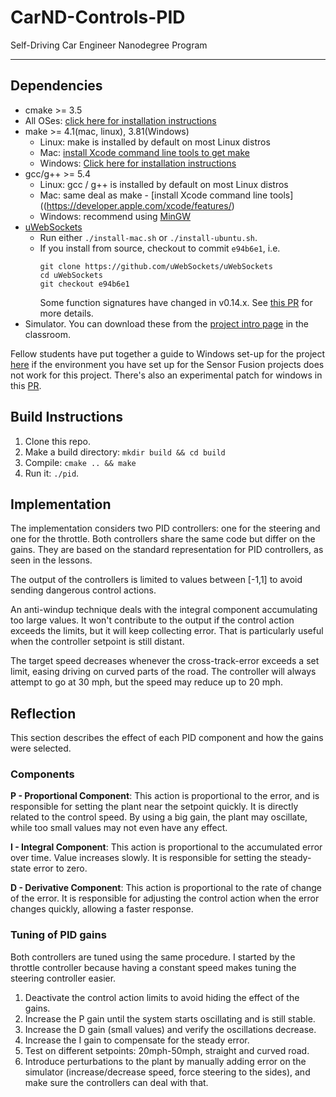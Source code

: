 # CarND-Controls-PID
Self-Driving Car Engineer Nanodegree Program

---

## Dependencies

* cmake >= 3.5
 * All OSes: [click here for installation instructions](https://cmake.org/install/)
* make >= 4.1(mac, linux), 3.81(Windows)
  * Linux: make is installed by default on most Linux distros
  * Mac: [install Xcode command line tools to get make](https://developer.apple.com/xcode/features/)
  * Windows: [Click here for installation instructions](http://gnuwin32.sourceforge.net/packages/make.htm)
* gcc/g++ >= 5.4
  * Linux: gcc / g++ is installed by default on most Linux distros
  * Mac: same deal as make - [install Xcode command line tools]((https://developer.apple.com/xcode/features/)
  * Windows: recommend using [MinGW](http://www.mingw.org/)
* [uWebSockets](https://github.com/uWebSockets/uWebSockets)
  * Run either `./install-mac.sh` or `./install-ubuntu.sh`.
  * If you install from source, checkout to commit `e94b6e1`, i.e.
    ```
    git clone https://github.com/uWebSockets/uWebSockets 
    cd uWebSockets
    git checkout e94b6e1
    ```
    Some function signatures have changed in v0.14.x. See [this PR](https://github.com/udacity/CarND-MPC-Project/pull/3) for more details.
* Simulator. You can download these from the [project intro page](https://github.com/udacity/self-driving-car-sim/releases) in the classroom.

Fellow students have put together a guide to Windows set-up for the project [here](https://s3-us-west-1.amazonaws.com/udacity-selfdrivingcar/files/Kidnapped_Vehicle_Windows_Setup.pdf) if the environment you have set up for the Sensor Fusion projects does not work for this project. There's also an experimental patch for windows in this [PR](https://github.com/udacity/CarND-PID-Control-Project/pull/3).

## Build Instructions

1. Clone this repo.
2. Make a build directory: `mkdir build && cd build`
3. Compile: `cmake .. && make`
4. Run it: `./pid`. 


## Implementation

The implementation considers two PID controllers: one for the steering and one for the throttle. Both controllers share the same code but differ on the gains. They are based on the standard representation for PID controllers, as seen in the lessons.

The output of the controllers is limited to values between [-1,1] to avoid sending dangerous control actions.

An anti-windup technique deals with the integral component accumulating too large values. It won't contribute to the output if the control action exceeds the limits,  but it will keep collecting error. That is particularly useful when the controller setpoint is still distant.

The target speed decreases whenever the cross-track-error exceeds a set limit, easing driving on curved parts of the road. The controller will always attempt to go at 30 mph, but the speed may reduce up to 20 mph.

## Reflection

This section describes the effect of each PID component and how the gains were selected.

### Components

**P - Proportional Component**: This action is proportional to the error, and is responsible for setting the plant near the setpoint quickly. It is directly related to the control speed. By using a big gain, the plant may oscillate, while too small values may not even have any effect.

**I - Integral Component**: This action is proportional to the accumulated error over time. Value increases slowly. It is responsible for setting the steady-state error to zero.

**D - Derivative Component**: This action is proportional to the rate of change of the error. It is responsible for adjusting the control action when the error changes quickly, allowing a faster response.

### Tuning of PID gains

Both controllers are tuned using the same procedure.  I started by the throttle controller because having a constant speed makes tuning the steering controller easier.

1. Deactivate the control action limits to avoid hiding the effect of the gains.
2. Increase the P gain until the system starts oscillating and is still stable.
3. Increase the D gain (small values) and verify the oscillations decrease.
4. Increase the I gain to compensate for the steady error.
5. Test on different setpoints: 20mph-50mph, straight and curved road.
6. Introduce perturbations to the plant by manually adding error on the simulator (increase/decrease speed, force steering to the sides), and make sure the controllers can deal with that.
